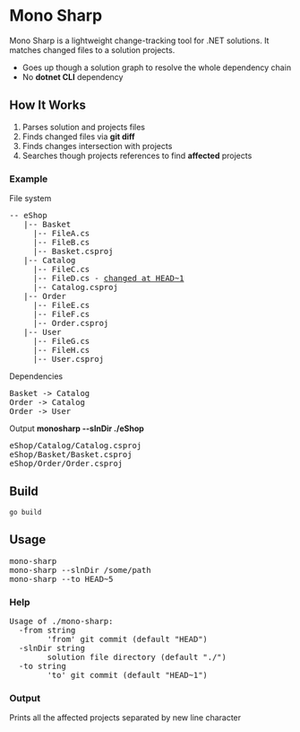 # Mono Sharp

Mono Sharp is a lightweight change-tracking tool for .NET solutions. It matches changed files to a solution projects.

* Goes up though a solution graph to resolve the whole dependency chain 
* No **dotnet CLI** dependency

## How It Works
1. Parses solution and projects files
2. Finds changed files via **git diff**
3. Finds changes intersection with projects
4. Searches though projects references to find **affected** projects 

### Example

File system
<pre>
-- eShop
   |-- Basket
     |-- FileA.cs
     |-- FileB.cs
     |-- Basket.csproj
   |-- Catalog
     |-- FileC.cs
     |-- FileD.cs - <ins>changed at HEAD~1</ins>
     |-- Catalog.csproj
   |-- Order
     |-- FileE.cs
     |-- FileF.cs
     |-- Order.csproj
   |-- User
     |-- FileG.cs
     |-- FileH.cs
     |-- User.csproj
</pre>

Dependencies
<pre>
Basket -> Catalog
Order -> Catalog
Order -> User
</pre>

Output
**monosharp --slnDir ./eShop**
<pre>
eShop/Catalog/Catalog.csproj
eShop/Basket/Basket.csproj
eShop/Order/Order.csproj
</pre>

## Build

``
go build
``

## Usage
<pre>
mono-sharp
mono-sharp --slnDir /some/path
mono-sharp --to HEAD~5
</pre>

### Help
<pre>
Usage of ./mono-sharp:
  -from string
    	'from' git commit (default "HEAD")
  -slnDir string
    	solution file directory (default "./")
  -to string
    	'to' git commit (default "HEAD~1")
</pre>

### Output
Prints all the affected projects separated by new line character
